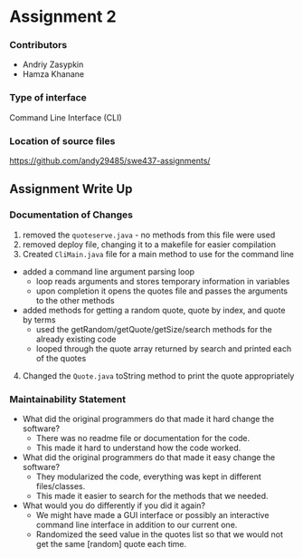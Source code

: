 # Assignment 2

### Contributors
- Andriy Zasypkin
- Hamza Khanane

### Type of interface
Command Line Interface (CLI)

### Location of source files
https://github.com/andy29485/swe437-assignments/

<div style="page-break-after: always;"></div>

## Assignment Write Up

### Documentation of Changes
1. removed the `quoteserve.java` - no methods from this file were used
2. removed deploy file, changing it to a makefile for easier compilation
3. Created `CliMain.java` file for a main method to use for the command line
  - added a command line argument parsing loop
    - loop reads arguments and stores temporary information in variables
    - upon completion it opens the quotes file and passes the arguments to
      the other methods
  - added methods for getting a random quote, quote by index, and quote by terms
    - used the getRandom/getQuote/getSize/search methods for the already existing
      code
    - looped through the quote array returned by search and printed each of the quotes
4. Changed the `Quote.java` toString method to print the quote appropriately

### Maintainability Statement

- What did the original programmers do that made it hard change the software?
  - There was no readme file or documentation for the code.
  - This made it hard to understand how the code worked.
- What did the original programmers do that made it easy change the software?
  - They modularized the code, everything was kept in different files/classes.
  - This made it easier to search for the methods that we needed.
- What would you do differently if you did it again?
  - We might have made a GUI interface or possibly an interactive command line
    interface in addition to our current one.
  - Randomized the seed value in the quotes list so that we would not get the same
    [random] quote each time.

